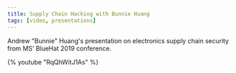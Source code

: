```yaml
---
title: Supply Chain Hacking with Bunnie Huang
tags: [video, presentations]
---
```


Andrew "Bunnie" Huang's presentation on electronics supply chain security from MS' BlueHat 2019 conference.

{% youtube "RqQhWitJ1As" %}
